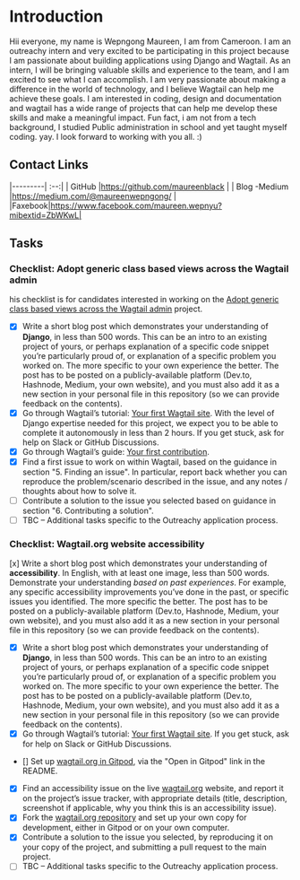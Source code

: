 # Introduction
Hii everyone, my name is Wepngong Maureen, I am from Cameroon.
I am an outreachy intern and very excited to be participating in this project because I am passionate about building applications using Django and Wagtail.
As an intern, I will be bringing valuable skills and experience to the team, and I am excited to see what I can accomplish.
I am very passionate about making a difference in the world of technology, and I believe Wagtail can help me achieve these goals. I am interested in coding, design and documentation and wagtail has a wide range of projects that can help me develop these skills and make a meaningful impact.
Fun fact, i am not from a tech background, I studied Public administration in school and yet taught myself coding. yay.
I look forward to working with you all. :)

## Contact Links
|---------| :--:|
| GitHub  |https://github.com/maureenblack   |
| Blog -Medium   |https://medium.com/@maureenwepngong/  |
|Faxebook|https://www.facebook.com/maureen.wepnyu?mibextid=ZbWKwL|

## Tasks
### Checklist: Adopt generic class based views across the Wagtail admin
his checklist is for candidates interested in working on the [Adopt generic class based views across the Wagtail admin](https://github.com/wagtail/outreachy/blob/main/project-ideas.md#adopt-generic-class-based-views-across-the-wagtail-admin) project.

- [x] Write a short blog post which demonstrates your understanding of **Django**, in less than 500 words. This can be an intro to an existing project of yours, or perhaps explanation of a specific code snippet you’re particularly proud of, or explanation of a specific problem you worked on. The more specific to your own experience the better. The post has to be posted on a publicly-available platform (Dev.to, Hashnode, Medium, your own website), and you must also add it as a new section in your personal file in this repository (so we can provide feedback on the contents).
- [x] Go through Wagtail’s tutorial: [Your first Wagtail site](https://docs.wagtail.org/en/stable/getting_started/tutorial.html). With the level of Django expertise needed for this project, we expect you to be able to complete it autonomously in less than 2 hours. If you get stuck, ask for help on Slack or GitHub Discussions.
- [x] Go through Wagtail’s guide: [Your first contribution](https://docs.wagtail.org/en/stable/contributing/first_contribution_guide.html).
- [x] Find a first issue to work on within Wagtail, based on the guidance in section "5. Finding an issue". In particular, report back whether you can reproduce the problem/scenario described in the issue, and any notes / thoughts about how to solve it.
- [ ] Contribute a solution to the issue you selected based on guidance in section "6. Contributing a solution".
- [ ] TBC – Additional tasks specific to the Outreachy application process.

### Checklist: Wagtail.org website accessibility
 [x] Write a short blog post which demonstrates your understanding of **accessibility**. In English, with at least one image, less than 500 words. Demonstrate your understanding _based on past experiences_. For example, any specific accessibility improvements you’ve done in the past, or specific issues you identified. The more specific the better. The post has to be posted on a publicly-available platform (Dev.to, Hashnode, Medium, your own website), and you must also add it as a new section in your personal file in this repository (so we can provide feedback on the contents).
- [x] Write a short blog post which demonstrates your understanding of **Django**, in less than 500 words. This can be an intro to an existing project of yours, or perhaps explanation of a specific code snippet you’re particularly proud of, or explanation of a specific problem you worked on. The more specific to your own experience the better. The post has to be posted on a publicly-available platform (Dev.to, Hashnode, Medium, your own website), and you must also add it as a new section in your personal file in this repository (so we can provide feedback on the contents).
- [x] Go through Wagtail’s tutorial: [Your first Wagtail site](https://docs.wagtail.org/en/stable/getting_started/tutorial.html). If you get stuck, ask for help on Slack or GitHub Discussions.
- [] Set up [wagtail.org in Gitpod](https://github.com/wagtail/wagtail.org), via the "Open in Gitpod" link in the README.
- [x] Find an accessibility issue on the live [wagtail.org](https://wagtail.org/) website, and report it on the project’s issue tracker, with appropriate details (title, description, screenshot if applicable, why you think this is an accessibility issue).
- [x] Fork the [wagtail.org repository](https://github.com/wagtail/wagtail.org) and set up your own copy for development, either in Gitpod or on your own computer.
- [x] Contribute a solution to the issue you selected, by reproducing it on your copy of the project, and submitting a pull request to the main project.
- [ ] TBC – Additional tasks specific to the Outreachy application process.
